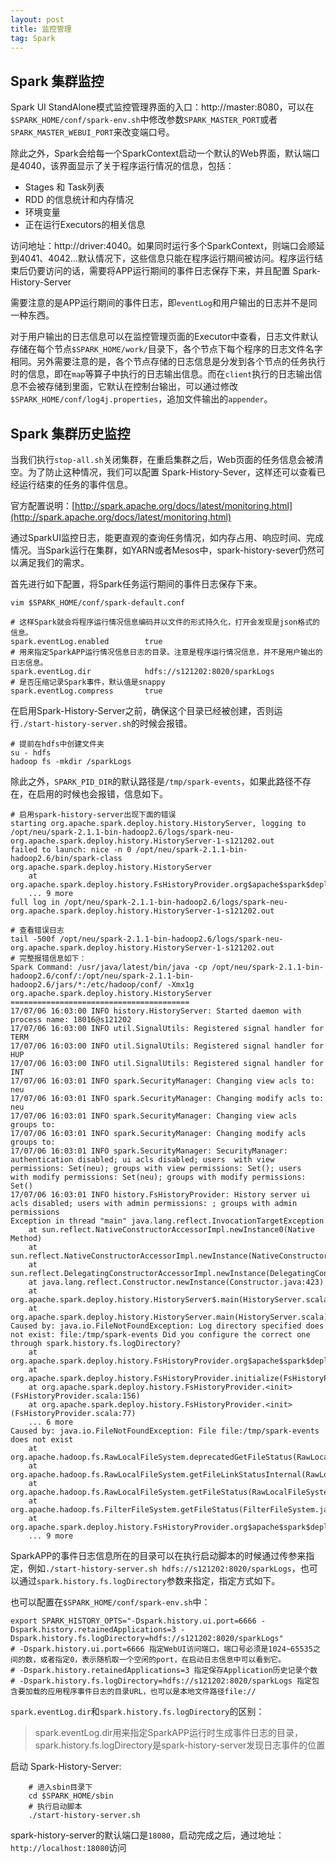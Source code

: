 ```yaml
---
layout: post
title: 监控管理
tag: Spark
---
```


## Spark 集群监控
Spark UI StandAlone模式监控管理界面的入口：http://master:8080，可以在`$SPARK_HOME/conf/spark-env.sh`中修改参数`SPARK_MASTER_PORT`或者`SPARK_MASTER_WEBUI_PORT`来改变端口号。

除此之外，Spark会给每一个SparkContext启动一个默认的Web界面，默认端口是4040，该界面显示了关于程序运行情况的信息，包括：

* Stages 和 Task列表
* RDD 的信息统计和内存情况
* 环境变量
* 正在运行Executors的相关信息

访问地址：http://driver:4040。如果同时运行多个SparkContext，则端口会顺延到4041、4042...默认情况下，这些信息只能在程序运行期间被访问。程序运行结束后仍要访问的话，需要将APP运行期间的事件日志保存下来，并且配置 Spark-History-Server

需要注意的是APP运行期间的事件日志，即`eventLog`和用户输出的日志并不是同一种东西。

对于用户输出的日志信息可以在监控管理页面的Executor中查看，日志文件默认存储在每个节点`$SPARK_HOME/work/`目录下，各个节点下每个程序的日志文件名字相同。另外需要注意的是，各个节点存储的日志信息是分发到各个节点的任务执行时的信息，即在`map`等算子中执行的日志输出信息。而在`client`执行的日志输出信息不会被存储到里面，它默认在控制台输出，可以通过修改`$SPARK_HOME/conf/log4j.properties`，追加文件输出的`appender`。

## Spark 集群历史监控

当我们执行`stop-all.sh`关闭集群，在重启集群之后，Web页面的任务信息会被清空。为了防止这种情况，我们可以配置 Spark-History-Sever，这样还可以查看已经运行结束的任务的事件信息。

官方配置说明：[http://spark.apache.org/docs/latest/monitoring.html](http://spark.apache.org/docs/latest/monitoring.html)

通过SparkUI监控日志，能更直观的查询任务情况，如内存占用、响应时间、完成情况。当Spark运行在集群，如YARN或者Mesos中，spark-history-sever仍然可以满足我们的需求。

首先进行如下配置，将Spark任务运行期间的事件日志保存下来。

```shell
vim $SPARK_HOME/conf/spark-default.conf

# 这样Spark就会将程序运行情况信息编码并以文件的形式持久化，打开会发现是json格式的信息。
spark.eventLog.enabled        true
# 用来指定SparkAPP运行情况信息日志的目录。注意是程序运行情况信息，并不是用户输出的日志信息。 
spark.eventLog.dir            hdfs://s121202:8020/sparkLogs
# 是否压缩记录Spark事件，默认值是snappy
spark.eventLog.compress       true
```

在启用Spark-History-Server之前，确保这个目录已经被创建，否则运行`./start-history-server.sh`的时候会报错。
```shell
# 提前在hdfs中创建文件夹
su - hdfs
hadoop fs -mkdir /sparkLogs
```

除此之外，`SPARK_PID_DIR`的默认路径是`/tmp/spark-events`，如果此路径不存在，在启用的时候也会报错，信息如下。
```console
# 启用spark-history-server出现下面的错误
starting org.apache.spark.deploy.history.HistoryServer, logging to /opt/neu/spark-2.1.1-bin-hadoop2.6/logs/spark-neu-org.apache.spark.deploy.history.HistoryServer-1-s121202.out
failed to launch: nice -n 0 /opt/neu/spark-2.1.1-bin-hadoop2.6/bin/spark-class org.apache.spark.deploy.history.HistoryServer
  	at org.apache.spark.deploy.history.FsHistoryProvider.org$apache$spark$deploy$history$FsHistoryProvider$$startPolling(FsHistoryProvider.scala:204)
  	... 9 more
full log in /opt/neu/spark-2.1.1-bin-hadoop2.6/logs/spark-neu-org.apache.spark.deploy.history.HistoryServer-1-s121202.out

# 查看错误日志
tail -500f /opt/neu/spark-2.1.1-bin-hadoop2.6/logs/spark-neu-org.apache.spark.deploy.history.HistoryServer-1-s121202.out
# 完整报错信息如下：
Spark Command: /usr/java/latest/bin/java -cp /opt/neu/spark-2.1.1-bin-hadoop2.6/conf/:/opt/neu/spark-2.1.1-bin-hadoop2.6/jars/*:/etc/hadoop/conf/ -Xmx1g org.apache.spark.deploy.history.HistoryServer
========================================
17/07/06 16:03:00 INFO history.HistoryServer: Started daemon with process name: 18016@s121202
17/07/06 16:03:00 INFO util.SignalUtils: Registered signal handler for TERM
17/07/06 16:03:00 INFO util.SignalUtils: Registered signal handler for HUP
17/07/06 16:03:00 INFO util.SignalUtils: Registered signal handler for INT
17/07/06 16:03:01 INFO spark.SecurityManager: Changing view acls to: neu
17/07/06 16:03:01 INFO spark.SecurityManager: Changing modify acls to: neu
17/07/06 16:03:01 INFO spark.SecurityManager: Changing view acls groups to: 
17/07/06 16:03:01 INFO spark.SecurityManager: Changing modify acls groups to: 
17/07/06 16:03:01 INFO spark.SecurityManager: SecurityManager: authentication disabled; ui acls disabled; users  with view permissions: Set(neu); groups with view permissions: Set(); users  with modify permissions: Set(neu); groups with modify permissions: Set()
17/07/06 16:03:01 INFO history.FsHistoryProvider: History server ui acls disabled; users with admin permissions: ; groups with admin permissions
Exception in thread "main" java.lang.reflect.InvocationTargetException
	at sun.reflect.NativeConstructorAccessorImpl.newInstance0(Native Method)
	at sun.reflect.NativeConstructorAccessorImpl.newInstance(NativeConstructorAccessorImpl.java:62)
	at sun.reflect.DelegatingConstructorAccessorImpl.newInstance(DelegatingConstructorAccessorImpl.java:45)
	at java.lang.reflect.Constructor.newInstance(Constructor.java:423)
	at org.apache.spark.deploy.history.HistoryServer$.main(HistoryServer.scala:278)
	at org.apache.spark.deploy.history.HistoryServer.main(HistoryServer.scala)
Caused by: java.io.FileNotFoundException: Log directory specified does not exist: file:/tmp/spark-events Did you configure the correct one through spark.history.fs.logDirectory?
	at org.apache.spark.deploy.history.FsHistoryProvider.org$apache$spark$deploy$history$FsHistoryProvider$$startPolling(FsHistoryProvider.scala:214)
	at org.apache.spark.deploy.history.FsHistoryProvider.initialize(FsHistoryProvider.scala:160)
	at org.apache.spark.deploy.history.FsHistoryProvider.<init>(FsHistoryProvider.scala:156)
	at org.apache.spark.deploy.history.FsHistoryProvider.<init>(FsHistoryProvider.scala:77)
	... 6 more
Caused by: java.io.FileNotFoundException: File file:/tmp/spark-events does not exist
	at org.apache.hadoop.fs.RawLocalFileSystem.deprecatedGetFileStatus(RawLocalFileSystem.java:537)
	at org.apache.hadoop.fs.RawLocalFileSystem.getFileLinkStatusInternal(RawLocalFileSystem.java:750)
	at org.apache.hadoop.fs.RawLocalFileSystem.getFileStatus(RawLocalFileSystem.java:527)
	at org.apache.hadoop.fs.FilterFileSystem.getFileStatus(FilterFileSystem.java:409)
	at org.apache.spark.deploy.history.FsHistoryProvider.org$apache$spark$deploy$history$FsHistoryProvider$$startPolling(FsHistoryProvider.scala:204)
	... 9 more
```

SparkAPP的事件日志信息所在的目录可以在执行启动脚本的时候通过传参来指定，例如`./start-history-server.sh hdfs://s121202:8020/sparkLogs`，也可以通过`spark.history.fs.logDirectory`参数来指定，指定方式如下。

也可以配置在`$SPARK_HOME/conf/spark-env.sh`中：
```shell
export SPARK_HISTORY_OPTS="-Dspark.history.ui.port=6666 -Dspark.history.retainedApplications=3 -Dspark.history.fs.logDirectory=hdfs://s121202:8020/sparkLogs"
# -Dspark.history.ui.port=6666 指定WebUI访问端口，端口号必须是1024~65535之间的数，或者指定0，表示随机取一个空闲的port，在启动日志信息中可以看到它。
# -Dspark.history.retainedApplications=3 指定保存Application历史记录个数 
# -Dspark.history.fs.logDirectory=hdfs://s121202:8020/sparkLogs 指定包含要加载的应用程序事件日志的目录URL，也可以是本地文件路径file://
```
`spark.eventLog.dir`和`spark.history.fs.logDirectory`的区别：

> spark.eventLog.dir用来指定SparkAPP运行时生成事件日志的目录，spark.history.fs.logDirectory是spark-history-server发现日志事件的位置

启动 Spark-History-Server:
```shell
    # 进入sbin目录下
    cd $SPARK_HOME/sbin
    # 执行启动脚本
    ./start-history-server.sh
```

spark-history-server的默认端口是`18080`，启动完成之后，通过地址：`http://localhost:18080`访问


